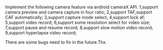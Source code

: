 Implement the following camera feature via android cameraX API.
1,support camera preview and camera capture in four ratio;
2,support TAF,support CAF automatically;
3,support capture mode select;
4,support lock af;
5,support video record;
6,support some resolution select for video size;
7,support pause and resume record;
8,support slow motion video record;
9,support hyperlapse video record;

There are some bugs need to fix in the future.Thx.
